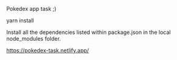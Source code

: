 Pokedex app task ;)


yarn install

Install all the dependencies listed within package.json in the local node_modules folder.

https://pokedex-task.netlify.app/
